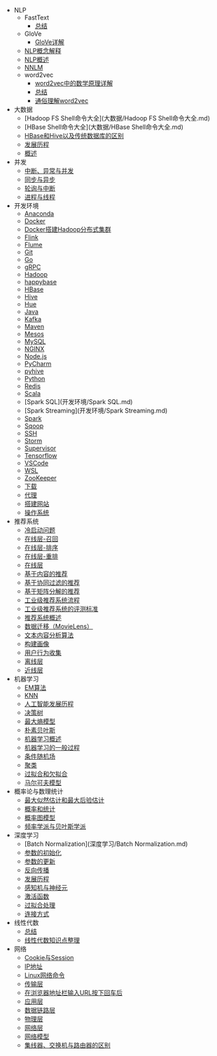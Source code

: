 - NLP
	- FastText
		- [总结](NLP/FastText/总结.md)
	- GloVe
		- [GloVe详解](NLP/GloVe/GloVe详解.md)
	- [NLP概念解释](NLP/NLP概念解释.md)
	- [NLP概述](NLP/NLP概述.md)
	- [NNLM](NLP/NNLM.md)
	- word2vec
		- [word2vec中的数学原理详解](NLP/word2vec/word2vec中的数学原理详解.md)
		- [总结](NLP/word2vec/总结.md)
		- [通俗理解word2vec](NLP/word2vec/通俗理解word2vec.md)
- 大数据
	- [Hadoop FS Shell命令大全](大数据/Hadoop FS Shell命令大全.md)
	- [HBase Shell命令大全](大数据/HBase Shell命令大全.md)
	- [HBase和Hive以及传统数据库的区别](大数据/HBase和Hive以及传统数据库的区别.md)
	- [发展历程](大数据/发展历程.md)
	- [概述](大数据/概述.md)
- 并发
	- [中断、异常与并发](并发/中断、异常与并发.md)
	- [同步与异步](并发/同步与异步.md)
	- [轮询与中断](并发/轮询与中断.md)
	- [进程与线程](并发/进程与线程.md)
- 开发环境
	- [Anaconda](开发环境/Anaconda.md)
	- [Docker](开发环境/Docker.md)
	- [Docker搭建Hadoop分布式集群](开发环境/Docker搭建Hadoop分布式集群.md)
	- [Flink](开发环境/Flink.md)
	- [Flume](开发环境/Flume.md)
	- [Git](开发环境/Git.md)
	- [Go](开发环境/Go.md)
	- [gRPC](开发环境/gRPC.md)
	- [Hadoop](开发环境/Hadoop.md)
	- [happybase](开发环境/happybase.md)
	- [HBase](开发环境/HBase.md)
	- [Hive](开发环境/Hive.md)
	- [Hue](开发环境/Hue.md)
	- [Java](开发环境/Java.md)
	- [Kafka](开发环境/Kafka.md)
	- [Maven](开发环境/Maven.md)
	- [Mesos](开发环境/Mesos.md)
	- [MySQL](开发环境/MySQL.md)
	- [NGINX](开发环境/NGINX.md)
	- [Node.js](开发环境/Node.js.md)
	- [PyCharm](开发环境/PyCharm.md)
	- [pyhive](开发环境/pyhive.md)
	- [Python](开发环境/Python.md)
	- [Redis](开发环境/Redis.md)
	- [Scala](开发环境/Scala.md)
	- [Spark SQL](开发环境/Spark SQL.md)
	- [Spark Streaming](开发环境/Spark Streaming.md)
	- [Spark](开发环境/Spark.md)
	- [Sqoop](开发环境/Sqoop.md)
	- [SSH](开发环境/SSH.md)
	- [Storm](开发环境/Storm.md)
	- [Supervisor](开发环境/Supervisor.md)
	- [Tensorflow](开发环境/Tensorflow.md)
	- [VSCode](开发环境/VSCode.md)
	- [WSL](开发环境/WSL.md)
	- [ZooKeeper](开发环境/ZooKeeper.md)
	- [下载](开发环境/下载.md)
	- [代理](开发环境/代理.md)
	- [搭建网站](开发环境/搭建网站.md)
	- [操作系统](开发环境/操作系统.md)
- 推荐系统
	- [冷启动问题](推荐系统/冷启动问题.md)
	- [在线层-召回](推荐系统/在线层-召回.md)
	- [在线层-排序](推荐系统/在线层-排序.md)
	- [在线层-重排](推荐系统/在线层-重排.md)
	- [在线层](推荐系统/在线层.md)
	- [基于内容的推荐](推荐系统/基于内容的推荐.md)
	- [基于协同过滤的推荐](推荐系统/基于协同过滤的推荐.md)
	- [基于矩阵分解的推荐](推荐系统/基于矩阵分解的推荐.md)
	- [工业级推荐系统流程](推荐系统/工业级推荐系统流程.md)
	- [工业级推荐系统的评测标准](推荐系统/工业级推荐系统的评测标准.md)
	- [推荐系统概述](推荐系统/推荐系统概述.md)
	- [数据迁移（MovieLens）](推荐系统/数据迁移（MovieLens）.md)
	- [文本内容分析算法](推荐系统/文本内容分析算法.md)
	- [构建画像](推荐系统/构建画像.md)
	- [用户行为收集](推荐系统/用户行为收集.md)
	- [离线层](推荐系统/离线层.md)
	- [近线层](推荐系统/近线层.md)
- 机器学习
	- [EM算法](机器学习/EM算法.md)
	- [KNN](机器学习/KNN.md)
	- [人工智能发展历程](机器学习/人工智能发展历程.md)
	- [决策树](机器学习/决策树.md)
	- [最大熵模型](机器学习/最大熵模型.md)
	- [朴素贝叶斯](机器学习/朴素贝叶斯.md)
	- [机器学习概述](机器学习/机器学习概述.md)
	- [机器学习的一般过程](机器学习/机器学习的一般过程.md)
	- [条件随机场](机器学习/条件随机场.md)
	- [聚类](机器学习/聚类.md)
	- [过拟合和欠拟合](机器学习/过拟合和欠拟合.md)
	- [马尔可夫模型](机器学习/马尔可夫模型.md)
- 概率论与数理统计
	- [最大似然估计和最大后验估计](概率论与数理统计/最大似然估计和最大后验估计.md)
	- [概率和统计](概率论与数理统计/概率和统计.md)
	- [概率图模型](概率论与数理统计/概率图模型.md)
	- [频率学派与贝叶斯学派](概率论与数理统计/频率学派与贝叶斯学派.md)
- 深度学习
	- [Batch Normalization](深度学习/Batch Normalization.md)
	- [参数的初始化](深度学习/参数的初始化.md)
	- [参数的更新](深度学习/参数的更新.md)
	- [反向传播](深度学习/反向传播.md)
	- [发展历程](深度学习/发展历程.md)
	- [感知机与神经元](深度学习/感知机与神经元.md)
	- [激活函数](深度学习/激活函数.md)
	- [过拟合处理](深度学习/过拟合处理.md)
	- [连接方式](深度学习/连接方式.md)
- 线性代数
	- [总结](线性代数/总结.md)
	- [线性代数知识点整理](线性代数/线性代数知识点整理.md)
- 网络
	- [Cookie与Session](网络/Cookie与Session.md)
	- [IP地址](网络/IP地址.md)
	- [Linux网络命令](网络/Linux网络命令.md)
	- [传输层](网络/传输层.md)
	- [在浏览器地址栏输入URL按下回车后](网络/在浏览器地址栏输入URL按下回车后.md)
	- [应用层](网络/应用层.md)
	- [数据链路层](网络/数据链路层.md)
	- [物理层](网络/物理层.md)
	- [网络层](网络/网络层.md)
	- [网络模型](网络/网络模型.md)
	- [集线器、交换机与路由器的区别](网络/集线器、交换机与路由器的区别.md)
